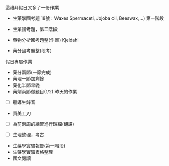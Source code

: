 這禮拜假日又多了一份作業
- 生藥學國考題 18號：Waxes Spermaceti, Jojoba oil, Beeswax, ..) 第一階段
- 生藥國考題，第二階段
- 藥物分析國考題整(作業) Kjeldahl

- 藥分國考題整(段考)

假日專屬作業
- 藥分兩節(一節完成)
- 藥理一節加剩餘
- 藥化半節早晚
- 藥劑兩節做題目(1/2)
昨天的作業
- [ ] 聽導生錄音
- 買美工刀
- [ ] 為前兩周的練習進行歸檔(翻譯)


- [ ] 生理整理，考古
- 生藥學實驗報告(第一階段)
- 生藥學實驗表格整理
- 國文閱讀